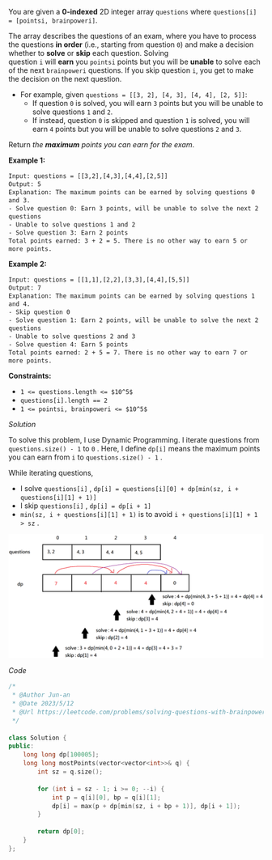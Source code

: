 You are given a **0-indexed** 2D integer array `questions` where `questions[i] = [pointsi, brainpoweri]`.

The array describes the questions of an exam, where you have to process the questions **in order** (i.e., starting from question `0`) and make a decision whether to **solve** or **skip** each question. Solving question `i` will **earn** you `pointsi` points but you will be **unable** to solve each of the next `brainpoweri` questions. If you skip question `i`, you get to make the decision on the next question.

- For example, given `questions = [[3, 2], [4, 3], [4, 4], [2, 5]]`:
    - If question `0` is solved, you will earn `3` points but you will be unable to solve questions `1` and `2`.
    - If instead, question `0` is skipped and question `1` is solved, you will earn `4` points but you will be unable to solve questions `2` and `3`.

Return *the **maximum** points you can earn for the exam*.

**Example 1:**

```
Input: questions = [[3,2],[4,3],[4,4],[2,5]]
Output: 5
Explanation: The maximum points can be earned by solving questions 0 and 3.
- Solve question 0: Earn 3 points, will be unable to solve the next 2 questions
- Unable to solve questions 1 and 2
- Solve question 3: Earn 2 points
Total points earned: 3 + 2 = 5. There is no other way to earn 5 or more points.
```

**Example 2:**

```
Input: questions = [[1,1],[2,2],[3,3],[4,4],[5,5]]
Output: 7
Explanation: The maximum points can be earned by solving questions 1 and 4.
- Skip question 0
- Solve question 1: Earn 2 points, will be unable to solve the next 2 questions
- Unable to solve questions 2 and 3
- Solve question 4: Earn 5 points
Total points earned: 2 + 5 = 7. There is no other way to earn 7 or more points.
```

**Constraints:**

- `1 <= questions.length <= $10^5$`
- `questions[i].length == 2`
- `1 <= pointsi, brainpoweri <= $10^5$`

$Solution$

To solve this problem, I use Dynamic Programming. I iterate questions from `questions.size() - 1` to `0` . Here, I define `dp[i]` means the maximum points you can earn from `i` to `questions.size() - 1` .

While iterating questions,

- I solve `questions[i]` , `dp[i] = questions[i][0] + dp[min(sz, i + questions[i][1] + 1)]`
- I skip `questions[i]` , `dp[i] = dp[i + 1]`
- `min(sz, i + questions[i][1] + 1)` is to avoid `i + questions[i][1] + 1 > sz` .

![2140_1.png](https://github.com/Kuo-1025/LeetCode_Solution/blob/master/Image/2140_1.png?raw=true)

$Code$

```cpp
/*
 * @Author Jun-an
 * @Date 2023/5/12
 * @Url https://leetcode.com/problems/solving-questions-with-brainpower/description/
 */

class Solution {
public:
    long long dp[100005];
    long long mostPoints(vector<vector<int>>& q) {
        int sz = q.size();

        for (int i = sz - 1; i >= 0; --i) {
            int p = q[i][0], bp = q[i][1];
            dp[i] = max(p + dp[min(sz, i + bp + 1)], dp[i + 1]);
        }

        return dp[0];
    }
};
```